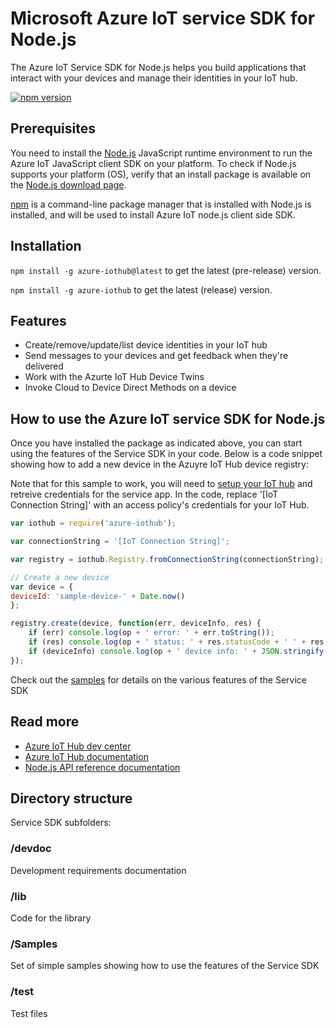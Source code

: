 # Microsoft Azure IoT service SDK for Node.js

The Azure IoT Service SDK for Node.js helps you build applications that interact with your devices and manage their identities in your IoT hub.

[![npm version](https://badge.fury.io/js/azure-iothub.svg)](https://badge.fury.io/js/azure-iothub)

## Prerequisites
You need to install the [Node.js][nodejs_lnk] JavaScript runtime environment to run the Azure IoT JavaScript client SDK on your platform. To check if Node.js supports your platform (OS), verify that an install package is available on the [Node.js download page][nodejs_dwld_lnk].

[npm][npm_lnk] is a command-line package manager that is installed with Node.js is installed, and will be used to install Azure IoT node.js client side SDK.

## Installation

`npm install -g azure-iothub@latest` to get the latest (pre-release) version.

`npm install -g azure-iothub` to get the latest (release) version.

## Features

* Create/remove/update/list device identities in your IoT hub
* Send messages to your devices and get feedback when they're delivered
* Work with the Azurte IoT Hub Device Twins
* Invoke Cloud to Device Direct Methods on a device

## How to use the Azure IoT service SDK for Node.js

Once you have installed the package as indicated above, you can start using the features of the Service SDK in your code. Below is a code snippet showing how to add a new device in the Azuyre IoT Hub device registry:

Note that for this sample to work, you will need to [setup your IoT hub][lnk-setup-iot-hub] and retreive credentials for the service app. In the code, replace '[IoT Connection String]' with an access policy's credentials for your IoT Hub.

```js
var iothub = require('azure-iothub');

var connectionString = '[IoT Connection String]';

var registry = iothub.Registry.fromConnectionString(connectionString);

// Create a new device
var device = {
deviceId: 'sample-device-' + Date.now()
};

registry.create(device, function(err, deviceInfo, res) {
    if (err) console.log(op + ' error: ' + err.toString());
    if (res) console.log(op + ' status: ' + res.statusCode + ' ' + res.statusMessage);
    if (deviceInfo) console.log(op + ' device info: ' + JSON.stringify(deviceInfo));
});

```

Check out the [samples][samples] for details on the various features of the Service SDK

## Read more

* [Azure IoT Hub dev center][iot-dev-center]
* [Azure IoT Hub documentation][iot-hub-documentation]
* [Node.js API reference documentation][node-api-reference]


## Directory structure

Service SDK subfolders:

### /devdoc

Development requirements documentation

### /lib

Code for the library

### /Samples

Set of simple samples showing how to use the features of the Service SDK

### /test

Test files

[nodejs_lnk]: https://nodejs.org/
[nodejs_dwld_lnk]: https://nodejs.org/en/download/
[npm_lnk]:https://docs.npmjs.com/getting-started/what-is-npm
[samples]: ./samples/
[lnk-setup-iot-hub]: https://aka.ms/howtocreateazureiothub
[node-api-reference]: http://azure.github.io/azure-iot-sdk-node/
[iot-dev-center]: http://azure.com/iotdev
[iot-hub-documentation]: https://docs.microsoft.com/en-us/azure/iot-hub/
